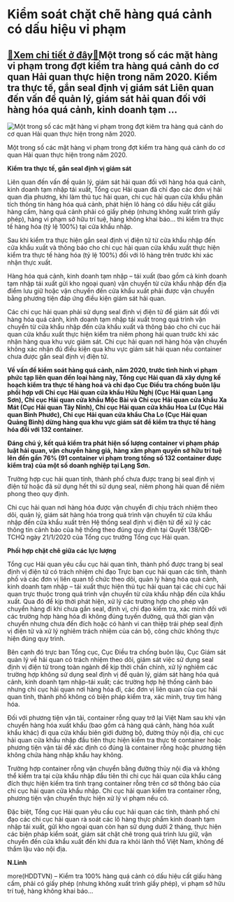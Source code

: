 Kiểm soát chặt chẽ hàng quá cảnh có dấu hiệu vi phạm
====================================================

[:gift:Xem chi tiết ở đây:gift:](https://hddtvn.com/kiem-soat-chat-che-hang-qua-canh-co-dau-hieu-vi-pham/)Một trong số các mặt hàng vi phạm trong đợt kiểm tra hàng quá cảnh do cơ quan Hải quan thực hiện trong năm 2020. Kiểm tra thực tế, gắn seal định vị giám sát Liên quan đến vấn đề quản lý, giám sát hải quan đối với hàng hóa quá cảnh, kinh doanh tạm …
--------------------------------------------------------------------------------------------------------------------------------------------------------------------------------------------------------------------------------------------------------





![Một trong số các mặt hàng vi phạm trong đợt kiêm tra hàng quá cảnh do cơ quan Hải quan thực hiện trong năm 2020.](https://hddtvn.com/wp-content/uploads/2021/01/3928_hang_qua_canh_vi_pham.jpg "Một trong số các mặt hàng vi phạm trong đợt kiêm tra hàng quá cảnh do cơ quan Hải quan thực hiện trong năm 2020.")


Một trong số các mặt hàng vi phạm trong đợt kiểm tra hàng quá cảnh do cơ quan Hải quan thực hiện trong năm 2020.



**Kiểm tra thực tế, gắn seal định vị giám sát**


Liên quan đến vấn đề quản lý, giám sát hải quan đối với hàng hóa quá cảnh, kinh doanh tạm nhập tái xuất, Tổng cục Hải quan đã chỉ đạo các đơn vị hải quan địa phương, khi làm thủ tục hải quan, chi cục hải quan cửa khẩu phân tích thông tin hàng hóa quá cảnh, phát hiện lô hàng có dấu hiệu cất giấu hàng cấm, hàng quá cảnh phải có giấy phép (nhưng không xuất trình giấy phép), hàng vi phạm sở hữu trí tuệ, hàng không khai báo… thì kiểm tra thực tế hàng hóa (tỷ lệ 100%) tại cửa khẩu nhập.


Sau khi kiểm tra thực hiện gắn seal định vị điện tử từ cửa khẩu nhập đến cửa khẩu xuất và thông báo cho chi cục hải quan cửa khẩu xuất thực hiện kiểm tra thực tế hàng hóa (tỷ lệ 100%) đối với lô hàng trên trước khi xác nhận thực xuất.


Hàng hóa quá cảnh, kinh doanh tạm nhập – tái xuất (bao gồm cả kinh doanh tạm nhập tái xuất gửi kho ngoại quan) vận chuyển từ cửa khẩu nhập đến địa điểm lưu giữ hoặc vận chuyển đến cửa khẩu xuất phải được vận chuyển bằng phương tiện đáp ứng điều kiện giám sát hải quan.


Các chi cục hải quan phải sử dụng seal định vị điện tử để giám sát đối với hàng hóa quá cảnh, kinh doanh tạm nhập tái xuất trong quá trình vận chuyển từ cửa khẩu nhập đến cửa khẩu xuất và thông báo cho chi cục hải quan cửa khẩu xuất thực hiện kiểm tra niêm phong hải quan trước khi xác nhận hàng qua khu vực giám sát. Chi cục hải quan nơi hàng hóa vận chuyển không xác nhận đủ điều kiện qua khu vực giám sát hải quan nếu container chưa được gắn seal định vị điện tử.






**Về vấn đề kiểm soát hàng quá cảnh, năm 2020, trước tình hình vi phạm phức tạp liên quan đến loại hàng này, Tổng cục Hải quan đã xây dựng kế hoạch kiểm tra thực tế hàng hoá và chỉ đạo Cục Điều tra chống buôn lậu phối hợp với Chi cục Hải quan cửa khẩu Hữu Nghị (Cục Hải quan Lạng Sơn), Chi cục Hải quan cửa khẩu Mộc Bài và Chi cục Hải quan cửa khẩu Xa Mát (Cục Hải quan Tây Ninh), Chi cục Hải quan cửa khẩu Hoa Lư (Cục Hải quan Bình Phước), Chi cục Hải quan cửa khẩu Cha Lo (Cục Hải quan Quảng Bình) dừng hàng qua khu vực giám sát để kiểm tra thực tế hàng hóa đối với 132 container.**


**Đáng chú ý, kết quả kiểm tra phát hiện số lượng container vi phạm pháp luật hải quan, vận chuyển hàng giả, hàng xâm phạm quyền sở hữu trí tuệ lên đến gần 76% (91 container vi phạm trong tổng số 132 container được kiểm tra) của một số doanh nghiệp tại Lạng Sơn.**






Trường hợp cục hải quan tỉnh, thành phố chưa được trang bị seal định vị điện tử hoặc đã sử dụng hết thì sử dụng seal, niêm phong hải quan để niêm phong theo quy định.


Chi cục hải quan nơi hàng hóa được vận chuyển đi chịu trách nhiệm theo dõi, quản lý, giám sát hàng hóa trong quá trình vận chuyển từ cửa khẩu nhập đến cửa khẩu xuất trên Hệ thống seal định vị điện tử để xử lý các thông tin cảnh báo của hệ thống theo đúng quy định tại Quyết 138/QĐ-TCHQ ngày 21/1/2020 của Tổng cục trưởng Tổng cục Hải quan.


**Phối hợp chặt chẽ giữa các lực lượng**


Tổng cục Hải quan yêu cầu cục hải quan tỉnh, thành phố được trang bị seal định vị điện tử có trách nhiệm chỉ đạo Trực ban cục hải quan các tỉnh, thành phố và các đơn vị liên quan tổ chức theo dõi, quản lý hàng hóa quá cảnh, kinh doanh tạm nhập – tái xuất thực hiện thủ tục hải quan tại các chi cục hải quan trực thuộc trong quá trình vận chuyển từ cửa khẩu nhập đến cửa khẩu xuất. Qua đó để kịp thời phát hiện, xử lý các trường hợp cho phép vận chuyển hàng đi khi chưa gắn seal, định vị, chỉ đạo kiểm tra, xác minh đối với các trường hợp hàng hóa đi không đúng tuyến đường, quá thời gian vận chuyển nhưng chưa đến đích hoặc có hành vi can thiệp trái phép seal định vị điện tử và xử lý nghiêm trách nhiệm của cán bộ, công chức không thực hiện đúng quy trình.


Bên cạnh đó trực ban Tổng cục, Cục Điều tra chống buôn lậu, Cục Giám sát quản lý về hải quan có trách nhiệm theo dõi, giám sát việc sử dụng seal định vị điện tử trong toàn ngành để kịp thời chấn chỉnh, xử lý nghiêm các trường hợp không sử dụng seal định vị để quản lý, giám sát hàng hóa quá cảnh, kinh doanh tạm nhập-tái xuất; các trường hợp hệ thống cảnh báo nhưng chi cục hải quan nơi hàng hóa đi, các đơn vị liên quan của cục hải quan tỉnh, thành phố không có biện pháp kiểm tra, xác minh, truy tìm hàng hóa.


Đối với phương tiện vận tải, container rỗng quay trở lại Việt Nam sau khi vận chuyển hàng hóa xuất khẩu (bao gồm cả hàng quá cảnh, hàng hóa xuất khẩu khác) đi qua cửa khẩu biên giới đường bộ, đường thủy nội địa, chi cục hải quan cửa khẩu nhập đầu tiên thực hiện kiểm tra thực tế container hoặc phương tiện vận tải để xác định có đúng là container rỗng hoặc phương tiện không chứa hàng nhập khẩu hay không.


Trường hợp container rỗng vận chuyển bằng đường thủy nội địa và không thể kiểm tra tại cửa khẩu nhập đầu tiên thì chi cục hải quan cửa khẩu cảng đích thực hiện kiếm tra tình trạng container rỗng trên cơ sở thông báo của chi cục hải quan cửa khẩu nhập. Chi cục hải quan kiểm tra container rỗng, phương tiện vận chuyển thực hiện xử lý vi phạm nếu có.


Đặc biệt, Tổng cục Hải quan yêu cầu cục hải quan các tỉnh, thành phố chỉ đạo các chi cục hải quan rà soát các lô hàng thực phẩm kinh doanh tạm nhập tái xuất, gửi kho ngoại quan còn hạn sử dụng dưới 2 tháng, thực hiện các biện pháp kiểm soát, giám sát chặt chẽ trong quá trình lưu giữ, vận chuyển đến cửa khẩu xuất đến khi đưa ra khỏi lãnh thổ Việt Nam, không để thẩm lậu vào nội địa.




**N.Linh**



more(HDDTVN) – Kiểm tra 100% hàng quá cảnh có dấu hiệu cất giấu hàng cấm, phải có giấy phép (nhưng không xuất trình giấy phép), vi phạm sở hữu trí tuệ, hàng không khai báo…

